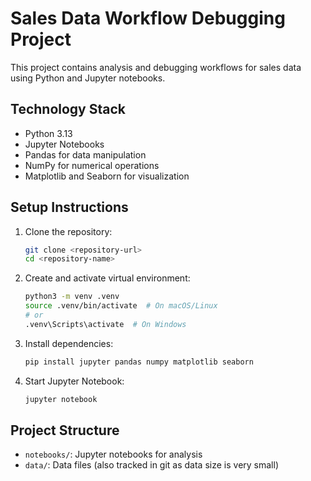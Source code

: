 # Sales Data Workflow Debugging Project

This project contains analysis and debugging workflows for sales data using Python and Jupyter notebooks.

## Technology Stack

- Python 3.13
- Jupyter Notebooks
- Pandas for data manipulation
- NumPy for numerical operations
- Matplotlib and Seaborn for visualization

## Setup Instructions

1. Clone the repository:
   ```bash
   git clone <repository-url>
   cd <repository-name>
   ```

2. Create and activate virtual environment:
   ```bash
   python3 -m venv .venv
   source .venv/bin/activate  # On macOS/Linux
   # or
   .venv\Scripts\activate  # On Windows
   ```

3. Install dependencies:
   ```bash
   pip install jupyter pandas numpy matplotlib seaborn
   ```

4. Start Jupyter Notebook:
   ```bash
   jupyter notebook
   ```

## Project Structure

- `notebooks/`: Jupyter notebooks for analysis
- `data/`: Data files (also tracked in git as data size is very small)
